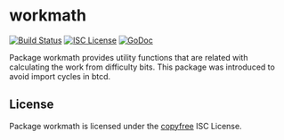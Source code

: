 workmath
==========

[![Build Status](https://github.com/tinyverse-web3/btcd/workflows/Build%20and%20Test/badge.svg)](https://github.com/tinyverse-web3/btcd/actions)
[![ISC License](http://img.shields.io/badge/license-ISC-blue.svg)](http://copyfree.org)
[![GoDoc](https://img.shields.io/badge/godoc-reference-blue.svg)](https://pkg.go.dev/github.com/tinyverse-web3/btcd/workmath)

Package workmath provides utility functions that are related with calculating
the work from difficulty bits.  This package was introduced to avoid import
cycles in btcd.

## License

Package workmath is licensed under the [copyfree](http://copyfree.org) ISC
License.
